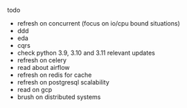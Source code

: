 todo
- refresh on concurrent (focus on io/cpu bound situations)
- ddd
- eda
- cqrs
- check python 3.9, 3.10 and 3.11 relevant updates
- refresh on celery
- read about airflow
- refresh on redis for cache
- refresh on postgresql scalability
- read on gcp
- brush on distributed systems
